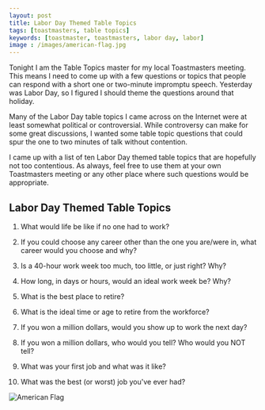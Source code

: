 ```yaml
---
layout: post
title: Labor Day Themed Table Topics
tags: [toastmasters, table topics]
keywords: [toastmaster, toastmasters, labor day, labor]
image : /images/american-flag.jpg
---
```


Tonight I am the Table Topics master for my local Toastmasters meeting. This means I need to come up with a few questions or topics that people can respond with a short one or two-minute impromptu speech. Yesterday was Labor Day, so I figured I should theme the questions around that holiday.

Many of the Labor Day table topics I came across on the Internet were at least somewhat political or controversial. While controversy can make for some great discussions, I wanted some table topic questions that could spur the one to two minutes of talk without contention.

I came up with a list of ten Labor Day themed table topics that are hopefully not too contentious. As always, feel free to use them at your own Toastmasters meeting or any other place where such questions would be appropriate.

## Labor Day Themed Table Topics

1. What would life be like if no one had to work?

2. If you could choose any career other than the one you are/were in, what career would you choose and why?

3. Is a 40-hour work week too much, too little, or just right? Why?

4. How long, in days or hours, would an ideal work week be? Why?

5. What is the best place to retire?

6. What is the ideal time or age to retire from the workforce?

7. If you won a million dollars, would you show up to work the next day?

8. If you won a million dollars, who would you tell? Who would you NOT tell?

9. What was your first job and what was it like?

10. What was the best (or worst) job you've ever had?

![American Flag](/images/american-flag.jpg)
